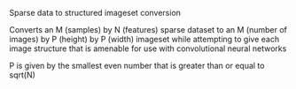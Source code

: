 Sparse data to structured imageset conversion

Converts an M (samples) by N (features) sparse dataset to an M (number of images) by P (height) by P (width) imageset while attempting to give each image structure that is amenable for use with convolutional neural networks

P is given by the smallest even number that is greater than or equal to sqrt(N)

